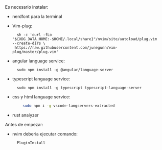 Es necesario instalar:

- nerdfont para la terminal
- Vim-plug:

		sh -c 'curl -fLo "${XDG_DATA_HOME:-$HOME/.local/share}"/nvim/site/autoload/plug.vim --create-dirs \
       https://raw.githubusercontent.com/junegunn/vim-plug/master/plug.vim'
- angular language service:

		sudo npm install -g @angular/language-server
- typescript language service:

		sudo npm install -g typescript typescript-language-server
- css y html language service:
```bash
		sudo npm i -g vscode-langservers-extracted
```
- rust analyzer

Antes de empezar:

- nvim deberia ejecutar comando:
	
		PluginInstall
